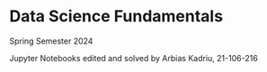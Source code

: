 # Data Science Fundamentals

Spring Semester 2024

Jupyter Notebooks edited and solved by 
Arbias Kadriu, 21-106-216
